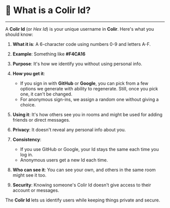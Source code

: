 # 📝 What is a Colir Id?

---

A **Colir Id** (or _Hex Id_) is your unique username in **Colir**. Here's what you should know:

1. **What it is**: A 6-character code using numbers 0-9 and letters A-F.

2. **Example**: Something like **#F4CA16**

3. **Purpose**: It's how we identify you without using personal info.

4. **How you get it**:

   - If you sign in with **GitHub** or **Google**, you can pick from a few options we generate with ability to regenerate. Still, once you pick one, it can't be changed.
   - For anonymous sign-ins, we assign a random one without giving a choice.

5. **Using it**: It's how others see you in rooms and might be used for adding friends or direct messages.

6. **Privacy**: It doesn't reveal any personal info about you.

7. **Consistency**:

   - If you use GitHub or Google, your Id stays the same each time you log in.
   - Anonymous users get a new Id each time.

8. **Who can see it**: You can see your own, and others in the same room might see it too.

9. **Security**: Knowing someone's Colir Id doesn't give access to their account or messages.

The **Colir Id** lets us identify users while keeping things private and secure.
